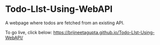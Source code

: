 # Todo-LIst-Using-WebAPI
A webpage where todos are fetched from an existing API.

To go live, click below:
https://brijneetagupta.github.io/Todo-LIst-Using-WebAPI/
